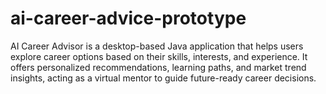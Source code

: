 # ai-career-advice-prototype
AI Career Advisor is a desktop-based Java application that helps users explore career options based on their skills, interests, and experience. It offers personalized recommendations, learning paths, and market trend insights, acting as a virtual mentor to guide future-ready career decisions.
